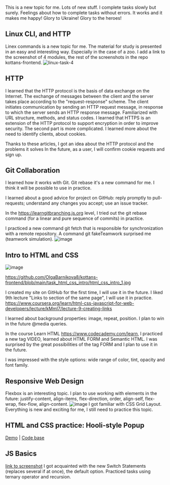 This is a new topic for me.
Lots of new stuff.
I complete tasks slowly but surely.
Feelings about how to complete tasks without errors.
It works and it makes me happy!
Glory to Ukraine!
Glory to the heroes!

## Linux CLI, and HTTP
Linex commands is a new topic for me.
The material for study is presented in an easy and interesting way.
Especially in the case of a zoo.
I add a link to the screenshot of 4 modules, the rest of the screenshots in the repo kottans-frontend.
![linux-task-4](https://user-images.githubusercontent.com/110328930/183439342-55b9c10b-a274-432f-aad4-8fd38862c495.jpg)

## HTTP
I learned that the HTTP protocol is the basis of data exchange on the Internet.
The exchange of messages between the client and the server takes place according to the "request-response" scheme.
The client initiates communication by sending an HTTP request message, in response to which the server sends an HTTP response message.
Familiarized with URL structure, methods, and status codes.
I learned that HTTPS is an extension of the HTTP protocol to support encryption in order to improve security.
The second part is more complicated. I learned more about the need to identify clients, about cookies.

Thanks to these articles, I got an idea about the HTTP protocol and the problems it solves
In the future, as a user, I will confirm cookie requests and sign up.

## Git Collaboration
I learned how it works with Git. 
Git rebase it's a new command for me. I think it will be possible to use in practice.

I learned about a good advice for project on GitHub: 
reply promptly to pull-requests;
understand any changes you accept;
use an issue tracker. 

In the https://learngitbranching.js.org level, I tried out the git rebase command (for a linear and pure sequence of commits) in practice.

I practiced a new command git fetch that is responsible for synchronization with a remote repository.
A command git fakeTeamwork surprised me (teamwork simulation).
![image](https://user-images.githubusercontent.com/110328930/184479460-1b5ce7e5-c4b5-45bf-98d8-3b0f56d23839.png)

## Intro to HTML and CSS
![image](https://user-images.githubusercontent.com/110328930/185641062-281d1501-e112-4dd3-bc08-deb2233d79fa.png)

https://github.com/OlgaBarnikova8/kottans-frontend/blob/main/task_html_css_intro/html_css_intro_1.jpg

I created my site on GitHub for the first time, I will use it in the future.
I liked 9th lecture "Links to section of the same page", I will use it in practice. 
https://www.coursera.org/learn/html-css-javascript-for-web-developers/lecture/kMmI7/lecture-9-creating-links

I learned about background properties: image, repeat, position. I plan to win in the future @media queries.

In the course Learn HTML https://www.codecademy.com/learn, I practiced a new tag VIDEO, learned about HTML FORM and Semantic HTML.
I was surprised by the great possibilities of the tag FORM and I plan to use it in the future.

I was impressed with the style options: wide range of color, tint, opacity and font family.

## Responsive Web Design
Flexbox is an interesting topic. 
I plan to use working with elements in the future: 
justify-content, align-items, flex-direction, order, align-self, flex-wrap, flex-flow, align-content.
![image](https://user-images.githubusercontent.com/110328930/185797936-99e19c17-8335-4954-9efc-54025e1a7724.png)
I got familiar with CSS Grid Layout.
Everything is new and exciting for me, I still need to practice this topic.

## HTML and CSS practice: Hooli-style Popup
[Demo](https://olgabarnikova8.github.io/hooli-style-popup/) |
[Code base](https://github.com/OlgaBarnikova8/kottans-frontend/tree/main/Popup)

## JS Basics
[link to screenshot](https://github.com/OlgaBarnikova8/kottans-frontend/tree/main/task_js_basics)
I got acquainted with the new Switch Statements (replaces several if at once), the default option.
Practiced tasks using ternary operator and recursion.
